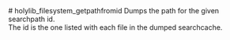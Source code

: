 <type name="holylib_filesystem_getpathfromid" category="" is="convar">
	<summary>
		# holylib_filesystem_getpathfromid
		Dumps the path for the given searchpath id.<br>
		The id is the one listed with each file in the dumped searchcache.
		<added version="0.3"></added>
	</summary>
</type>